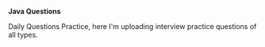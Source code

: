 **Java Questions**

Daily Questions Practice, here I'm uploading interview practice questions of all types.
